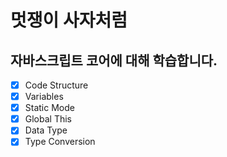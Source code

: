 # 멋쟁이 사자처럼
## 자바스크립트 코어에 대해 학습합니다.

- [x] Code Structure
- [x] Variables
- [x] Static Mode
- [x] Global This
- [x] Data Type
- [x] Type Conversion